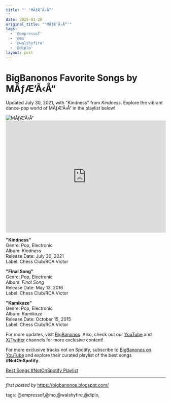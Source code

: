 ```yaml
---
title: "' 'MÃƒÆ’Ã‹Å“'
'"
date: 2025-01-20
original_title: "'MÃƒÆ’Ã‹Å“'"
tags:
  - '@empressof'
  - '@mo'
  - '@walshyfire'
  - '@diplo'
layout: post
---
```

<!-- Title of the Post -->
<h1 >BigBanonos Favorite Songs by MÃƒÆ’Ã‹Å“</h1> <!-- Introductory Text -->
<p >Updated July 30, 2021, with "Kindness" from <em>Kindness</em>. Explore the vibrant dance-pop world of MÃƒÆ’Ã‹Å“ in the playlist below!</p> <!-- Featured Image -->
<div > <img src="https://i.scdn.co/image/ab6761610000e5ebe8a8d711a54edf74487c2394" alt="MÃƒÆ’Ã‹Å“" />
</div> <!-- Spotify Embed -->
<div > <iframe src="https://open.spotify.com/embed/playlist/7HrhnDkUF2pzUi5dMx53AO?utm_source=generator" width="100%" height="352" frameBorder="0" allowfullscreen="" allow="autoplay; clipboard-write; encrypted-media; fullscreen; picture-in-picture" loading="lazy"></iframe>
</div> <!-- Song Information -->
<div > <p><strong>"Kindness"</strong><br> Genre: Pop, Electronic<br> Album: <em>Kindness</em><br> Release Date: July 30, 2021<br> Label: Chess Club/RCA Victor</p> <p><strong>"Final Song"</strong><br> Genre: Pop, Electronic<br> Album: <em>Final Song</em><br> Release Date: May 13, 2016<br> Label: Chess Club/RCA Victor</p> <p><strong>"Kamikaze"</strong><br> Genre: Pop, Electronic<br> Album: <em>Kamikaze</em><br> Release Date: October 15, 2015<br> Label: Chess Club/RCA Victor</p>
</div> <!-- Footer Links -->
<div > <p>For more updates, visit <a href="https://bigbanonos.blogspot.com/" target="_blank">BigBanonos</a>. Also, check out our <a href="https://www.youtube.com/@BigBanonos" target="_blank">YouTube</a> and <a href="https://x.com/bigbanonos" target="_blank">X/Twitter</a> channels for more exclusive content!</p>
</div> 

<!--Subscribe and Playlist Links-->
<div>
    <p>For more exclusive tracks not on Spotify, subscribe to <a href="https://www.youtube.com/@BigBanonos" target="_blank">BigBanonos on YouTube</a> and explore their curated playlist of the best songs <strong>#NotOnSpotify</strong>.</p>
    <p><a href="https://www.youtube.com/playlist?list=PLtuNtuTatqI0kFahUCbtbfenC_ET5O_tr" target="_blank">Best Songs #NotOnSpotify Playlist<br /></a></p></div>

<hr />

<p><em>first posted by</em> <a href="https://bigbanonos.blogspot.com/" rel="noopener" target="_new">https://bigbanonos.blogspot.com/</a></p>

<p>tags: @empressof,@mo,@walshyfire,@diplo,</p>
